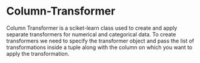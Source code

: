 # Column-Transformer
Column Transformer is a sciket-learn class used to create and apply separate transformers for numerical and categorical data. To create transformers we need to specify the transformer object and pass the list of transformations inside a tuple along with the column on which you want to apply the transformation.
